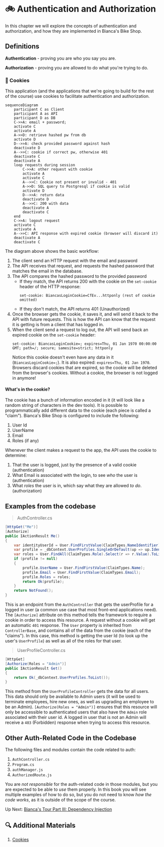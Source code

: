 # :bike: Authentication and Authorization
In this chapter we will explore the concepts of authentication and authorization, and how they are implemented in Bianca's Bike Shop.

## Definitions

**Authentication** - proving you are who you say you are.

**Authorization** - proving you are allowed to do what you're trying to do.

### :cookie: Cookies
This application (and the applications that we're going to build for the rest of the course) use cookies to facilitate authentication and authorization. 
``` mermaid
sequenceDiagram
    participant C as Client
    participant A as API
    participant D as DB
    C->>A: email + password;
    activate C
    activate A
    A->>D: retrieve hashed pw from db
    activate D
    D-->>A: check provided password against hash
    deactivate D
    A-->>C: cookie if correct pw, otherwise 401
    deactivate C
    deactivate A
    loop requests during session
        C->>A: other request with cookie
        activate A
        activate C
        A-->>C: Cookie not present or invalid - 401
        A->>D: SQL query to Postgresql if cookie is valid
        activate D
        D-->>A: return data
        deactivate D
        A-->>C: 200 with data
        deactivate A
        deactivate C
    end
    C->>A: logout request
    activate C
    activate A
    A-->>C: API response with expired cookie (browser will discard it)
    deactivate A
    deactivate C
```

The diagram above shows the basic workflow:
1. The client send an HTTP request with the email and password
1. The API receives that request, and requests the hashed password that matches the email in the database. 
1. The API compares the hashed password to the provided password
    - If they match, the API returns 200 with the cookie on the `set-cookie` header of the HTTP response:
        ```
        set-cookie: BiancasLoginCookie=CfEv...httponly (rest of cookie omitted)
        ```
    - If they don't match, the API returns 401 (Unauthorized)
1. Once the browser gets the cookie, it saves it, and will send it back to the API with future requests. This is how the API can know that the request it is getting is from a client that has logged in. 
1. When the client send a request to log out, the API will send back an expired cookie on the `set-cookie` header:
    ```
    set-cookie: BiancasLoginCookie=; expires=Thu, 01 Jan 1970 00:00:00 GMT; path=/; secure; samesite=strict; httponly
    ```
     Notice this cookie doesn't even have any data in it (`BiancasLoginCookie=;`). It is also expired: `expires=Thu, 01 Jan 1970`. Browsers discard cookies that are expired, so the cookie will be deleted from the browser's cookies. Without a cookie, the browser is not logged in anymore!

#### What's in the cookie?
The cookie has a bunch of information encoded in it (it will look like a random string of characters in the dev tools). It is possible to programmatically add different data to the cookie (each piece is called a "claim"). Bianca's Bike Shop is configured to include the following:
1. User Id
1. UserName
1. Email
1. Roles (if any)

Whenever the client makes a request to the app, the API uses the cookie to determine:
1. That the user is logged, just by the presence of a valid cookie (authentication)
1. What Email is associated with the login, to see _who_ the user is (authentication)
1. What _roles_ the user is in, which say what they are allowed _to do_.  (authorization)

## Examples from the codebase
> AuthController.cs
``` csharp
[HttpGet("Me")]
[Authorize]
public IActionResult Me()
{
    var identityUserId = User.FindFirstValue(ClaimTypes.NameIdentifier);
    var profile = _dbContext.UserProfiles.SingleOrDefault(up => up.IdentityUserId == identityUserId);
    var roles = User.FindAll(ClaimTypes.Role).Select(r => r.Value).ToList();
    if (profile != null)
    {
        profile.UserName = User.FindFirstValue(ClaimTypes.Name);
        profile.Email = User.FindFirstValue(ClaimTypes.Email);
        profile.Roles = roles;
        return Ok(profile);
    }
    return NotFound();
}
```
This is an endpoint from the `AuthController` that gets the userProfile for a logged in user (a common use case that most front-end applications need). The `[Authorize]` attribute on this method tells the framework to require a cookie in order to access this resource. A request without a cookie will get an automatic `401` response. The `User` property is inherited from `ControllerBase`, and contains all of the data from the cookie (each of the "claims"). In this case, this method is getting the user Id (to look up the user's `UserProfile`) as well as all of the roles for that user.

> UserProfileController.cs
``` csharp
[HttpGet]
[Authorize(Roles = "Admin")]
public IActionResult Get()
{
    return Ok(_dbContext.UserProfiles.ToList());
}
```
This method from the `UserProfileController` gets the data for all users. This data should only be available to Admin users (it will be used to terminate employees, hire new ones, as well as upgrading an employee to be an Admin). `[Authorize(Roles = "Admin")]` ensures that this resource will only be accessible to authenticated users that also have the `Admin` role associated with their user id. A logged in user that is not an Admin will receive a `403` (Forbidden) response when trying to access this resource.

## Other Auth-Related Code in the Codebase
The following files and modules contain the code related to auth:
1. `AuthController.cs`
1. `Program.cs`
1. `authManager.js`
1. `AuthorizedRoute.js`

You are _not responsible_ for the auth-related code in those modules, but you are expected to be able to _use_ them properly. In this book you will see multiple examples of how to do so, but you do not need to know _how the code works_, as it is outside of the scope of the course.

Up Next: [Bianca's Tour Part III: Dependency Injection](./biancas-dependency-injection.md)

## 🔍 Additional Materials

1. [Cookies](https://developer.mozilla.org/en-US/docs/Web/HTTP/Cookies)